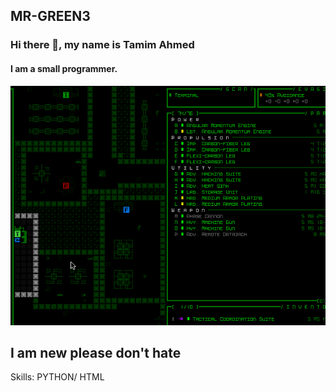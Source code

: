 ## MR-GREEN3
### Hi there 👋, my name is Tamim Ahmed 

#### I am a small programmer.

![I am a small programmer.](https://raw.githubusercontent.com/MRVIVEK-CODER/MRVIVEK-CODER/main/md7Oqrf.gif)

## I am new please don't hate

Skills: PYTHON/ HTML

